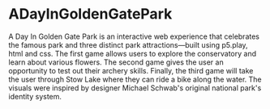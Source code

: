 # ADayInGoldenGatePark
A Day In Golden Gate Park is an interactive web experience that celebrates the famous park and three distinct park attractions—built using p5.play, html and css. The first game allows users to explore the conservatory and learn about various flowers. The second game gives the user an opportunity to test out their archery skills. Finally, the third game will take the user through Stow Lake where they can ride a bike along the water. The visuals were inspired by designer Michael Schwab's original national park's identity system.
